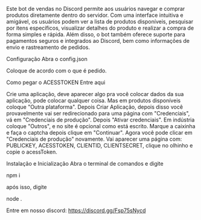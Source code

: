 Este bot de vendas no Discord permite aos usuários navegar e comprar produtos diretamente dentro do servidor. Com uma interface intuitiva e amigável, os usuários podem ver a lista de produtos disponíveis, pesquisar por itens específicos, visualizar detalhes do produto e realizar a compra de forma simples e rápida. Além disso, o bot também oferece suporte para pagamentos seguros e integrados ao Discord, bem como informações de envio e rastreamento de pedidos.

Configuração
Abra o config.json

Coloque de acordo com o que é pedido.

Como pegar o ACESSTOKEN
Entre aqui

Crie uma aplicação, deve aparecer algo pra você colocar dados da sua aplicação, pode colocar qualquer coisa. Mas em produtos disponíveis coloque "Outra plataforma". Depois Criar Aplicação, depois disso você provavelmente vai ser redirecionado para uma página com "Credenciais", vá em "Credenciais de produção". Depois "Ativar credenciais". Em indústria coloque "Outros", e no site é opcional como está escrito. Marque a caixinha e faça o captcha depois clique em "Continuar". Agora você pode clicar em "Credenciais de produção" novamente. Vai aparecer uma página com: PUBLICKEY, ACESSTOKEN, CLIENTID, CLIENTSECRET, clique no olhinho e copie o acessToken.

Instalação e Inicialização
Abra o terminal de comandos e digite

npm i

após isso, digite

node .

Entre em nosso discord: https://discord.gg/Fsp75sNycd
